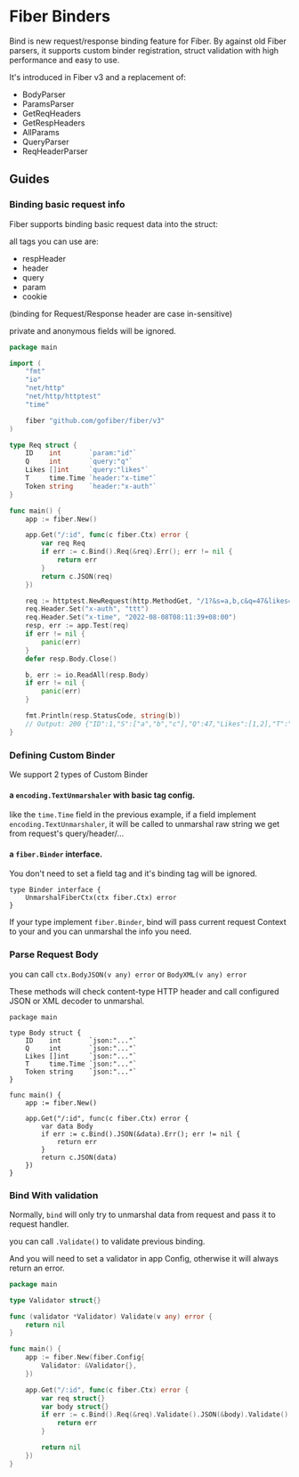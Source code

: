 # Fiber Binders

Bind is new request/response binding feature for Fiber.
By against old Fiber parsers, it supports custom binder registration,
struct validation with high performance and easy to use.

It's introduced in Fiber v3 and a replacement of:

- BodyParser
- ParamsParser
- GetReqHeaders
- GetRespHeaders
- AllParams
- QueryParser
- ReqHeaderParser

## Guides

### Binding basic request info

Fiber supports binding basic request data into the struct:

all tags you can use are:

- respHeader
- header
- query
- param
- cookie

(binding for Request/Response header are case in-sensitive)

private and anonymous fields will be ignored.

```go
package main

import (
	"fmt"
	"io"
	"net/http"
	"net/http/httptest"
	"time"

	fiber "github.com/gofiber/fiber/v3"
)

type Req struct {
	ID    int       `param:"id"`
	Q     int       `query:"q"`
	Likes []int     `query:"likes"`
	T     time.Time `header:"x-time"`
	Token string    `header:"x-auth"`
}

func main() {
	app := fiber.New()

	app.Get("/:id", func(c fiber.Ctx) error {
		var req Req
		if err := c.Bind().Req(&req).Err(); err != nil {
			return err
		}
		return c.JSON(req)
	})

	req := httptest.NewRequest(http.MethodGet, "/1?&s=a,b,c&q=47&likes=1&likes=2", http.NoBody)
	req.Header.Set("x-auth", "ttt")
	req.Header.Set("x-time", "2022-08-08T08:11:39+08:00")
	resp, err := app.Test(req)
	if err != nil {
		panic(err)
	}
	defer resp.Body.Close()

	b, err := io.ReadAll(resp.Body)
	if err != nil {
		panic(err)
	}

	fmt.Println(resp.StatusCode, string(b))
	// Output: 200 {"ID":1,"S":["a","b","c"],"Q":47,"Likes":[1,2],"T":"2022-08-08T08:11:39+08:00","Token":"ttt"}
}

```

### Defining Custom Binder

We support 2 types of Custom Binder

#### a `encoding.TextUnmarshaler` with basic tag config.

like the `time.Time` field in the previous example, if a field implement `encoding.TextUnmarshaler`, it will be called
to
unmarshal raw string we get from request's query/header/...

#### a `fiber.Binder` interface.

You don't need to set a field tag and it's binding tag will be ignored.

```
type Binder interface {
    UnmarshalFiberCtx(ctx fiber.Ctx) error
}
```

If your type implement `fiber.Binder`, bind will pass current request Context to your and you can unmarshal the info
you need.

### Parse Request Body

you can call `ctx.BodyJSON(v any) error` or `BodyXML(v any) error`

These methods will check content-type HTTP header and call configured JSON or XML decoder to unmarshal.

```golang
package main

type Body struct {
	ID    int       `json:"..."`
	Q     int       `json:"..."`
	Likes []int     `json:"..."`
	T     time.Time `json:"..."`
	Token string    `json:"..."`
}

func main() {
	app := fiber.New()

	app.Get("/:id", func(c fiber.Ctx) error {
		var data Body
		if err := c.Bind().JSON(&data).Err(); err != nil {
			return err
		}
		return c.JSON(data)
	})
}
```

### Bind With validation

Normally, `bind` will only try to unmarshal data from request and pass it to request handler.

you can call `.Validate()` to validate previous binding.

And you will need to set a validator in app Config, otherwise it will always return an error.

```go
package main

type Validator struct{}

func (validator *Validator) Validate(v any) error {
	return nil
}

func main() {
	app := fiber.New(fiber.Config{
		Validator: &Validator{},
	})

	app.Get("/:id", func(c fiber.Ctx) error {
		var req struct{}
		var body struct{}
		if err := c.Bind().Req(&req).Validate().JSON(&body).Validate().Err(); err != nil {
			return err
		}

		return nil
	})
}
```
